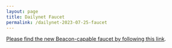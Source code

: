 ```yaml
---
layout: page
title: Dailynet Faucet
permalink: /dailynet-2023-07-25-faucet
---
```


[Please find the new Beacon-capable faucet by following this link](https://faucet.dailynet-2023-07-25.teztnets.xyz).
